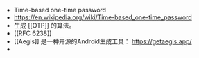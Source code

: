 - Time-based one-time password
- https://en.wikipedia.org/wiki/Time-based_one-time_password
- 生成 [[OTP]] 的算法。
- [[RFC 6238]]
- [[Aegis]] 是一种开源的Android生成工具： https://getaegis.app/
-
